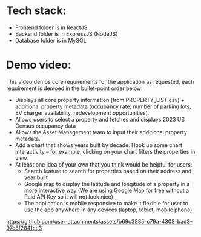 # Tech stack:
- Frontend folder is in ReactJS
- Backend folder is in ExpressJS (NodeJS)
- Database folder is in MySQL

# Demo video:
This video demos core requirements for the application as requested, each requirement is demoed in the bullet-point order below:
- Displays all core property information (from PROPERTY_LIST.csv) + additional property metadata (occupancy rate, number of parking lots, EV charger availability, redevelopment opportunities).
- Allows users to select a property and fetches and displays 2023 US Census occupancy data
- Allows the Asset Management team to input their additional property metadata.
- Add a chart that shows years built by decade. Hook up some chart interactivity – for example, clicking on your chart filters the properties in view.
- At least one idea of your own that you think would be helpful for users:
  - Search feature to search for properties based on their address and year built
  - Google map to display the latitude and longitude of a property in a more interactive way (We are using Google Map for free without a Paid API Key so it will not look nice)
  - The application is mobile responsive to make it flexible for user to use the app anywhere in any devices (laptop, tablet, mobile phone)

https://github.com/user-attachments/assets/b69c3885-c79a-4308-bad3-97c8f2841ce3

